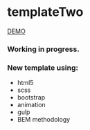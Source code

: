 # templateTwo
<a href="https://wkra.github.io/templateTwo/">DEMO</a>

### Working in progress.

### New template using:
- html5
- scss
- bootstrap
- animation
- gulp
- BEM methodology
